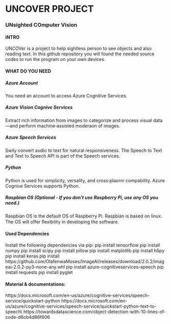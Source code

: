<h1>UNCOVER PROJECT</h1>
<h3>UNsighted COmputer Vision</h3>

<h4>INTRO</h4>

UNCOVer is a project to help sightless person to see objects and also reading text. In this github repository you will found the needed source codes to run the program on your own devices.

<h4>WHAT DO YOU NEED</h4>

  <h5>Azure Account</h5>
  You need an account to access Azure Cognitive Services.

  <h5>Azure Vision Cognive Services</h5>
  Extract rich information from images to categorize and process visual data—and perform machine‑assisted moderaon of images.

  <h5>Azure Speech Services</h5>
  Swily convert audio to text for natural responsiveness. The Speech to Text and Text to Speech API is part of the Speech services.

  <h5>Python</h5>
  Python is used for simplicity, versality, and cross‑plaorm compability. Azure Cognive Services supports Python.

  <h5>Raspbian OS (Optional - If you don't use Raspberry Pi, use any OS you need.)</h5>
  Raspbian OS is the default OS of Raspberry Pi. Raspbian is based on linux. The OS will oﬀer ﬂexibility in developing the software.

<h4>Used Dependencies</h4>
Install the following dependencies via pip:
  pip install tensorflow
  pip install numpy
  pip install scipy
  pip install pillow
  pip install matplotlib
  pip install h5py
  pip install keras
  pip install https://github.com/OlafenwaMoses/ImageAI/releases/download/2.0.2/imageai-2.0.2-py3-none-any.whl
  pip install azure-cognitiveservices-speech
  pip install requests
  pip install pyglet

<h4>Material & documentations:</h4>
  https://docs.microsoft.com/en-us/azure/cognitive-services/speech-service/quickstart-python
  https://docs.microsoft.com/en-us/azure/cognitive-services/speech-service/quickstart-python-text-to-speech\
  https://towardsdatascience.com/object-detection-with-10-lines-of-code-d6cb4d86f606
